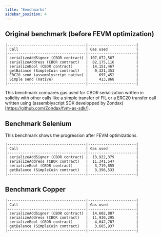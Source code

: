 ```yaml
---
title: "Benchmarks"
sidebar_position: 4
---
```


## Original benchmark (before FEVM optimization)

```
|------------------------------------|----------------------|
| Call                               | Gas used             |
|------------------------------------|----------------------|
| serializeAddSigner (CBOR contract) | 107,072,567          |
| serializeAddress (CBOR contract)   |  82,175,116          |
| serializeBool (CBOR contract)      |  14,151,467          |
| getBalance (SimpleCoin contract)   |   9,321,353          |
| ERC20 send (assemblyscript native) |     697,452          |
| Simple send (native)               |     413,868          |
|------------------------------------|----------------------|
```

This benchmark compares gas used for CBOR serialization written in solidity with other calls like a simple transfer of FIL or a ERC20 transfer call written using (assemblyscript SDK developped by Zondax)[https://github.com/Zondax/fvm-as-sdk/].

## Benchmark Selenium

This benchmark shows the progression after FEVM optimizations.

```
|------------------------------------|----------------------|
| Call                               | Gas used             |
|------------------------------------|----------------------|
| serializeAddSigner (CBOR contract) |  13,922,379          |
| serializeAddress (CBOR contract)   |  11,341,547          |
| serializeBool (CBOR contract)      |   3,719,855          |
| getBalance (SimpleCoin contract)   |   3,356,533          |
|------------------------------------|----------------------|
```

## Benchmark Copper

```
|------------------------------------|----------------------|
| Call                               | Gas used             |
|------------------------------------|----------------------|
| serializeAddSigner (CBOR contract) |  14,602,887          |
| serializeAddress (CBOR contract)   |  11,930,295          |
| serializeBool (CBOR contract)      |   4,042,787          |
| getBalance (SimpleCoin contract)   |   3,665,937          |
|------------------------------------|----------------------|
```